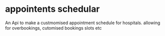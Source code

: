 # appointents schedular
An Api to make a custmomised appointment schedule for hospitals. allowing for overbookings, cutomised bookings slots etc 
